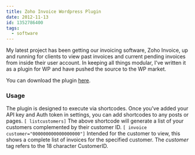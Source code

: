 ```yaml
---
title: Zoho Invoice Wordpress Plugin
date: 2012-11-13
id: 1352786400
tags:
  - software
---
```

My latest project has been getting our invoicing software, Zoho Invoice, up and running for clients to view past 
invoices and current pending invoices from inside their user account. In keeping all things modular, I've written it as a plugin for WP and have pushed the source to the WP market. 

<!-- more -->

You can download the plugin [here](http://wordpress.org/extend/plugins/zoho-invoice/ "Zoho Invoice Plugin").

### Usage

The plugin is designed to execute via shortcodes. Once you've added your API key and Auth token in settings, you can add shortcodes to any posts or pages.
`[ listcustomers]`
The above shortcode will generate a list of your customers complemented by their customer ID.
`[ invoice customer="000000000000000000"]`
Intended for the customer to view, this shows a complete list of invoices for the specified customer. The _customer_ tag refers to the 18 character CustomerID.